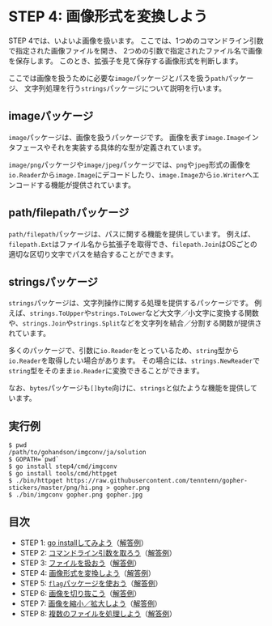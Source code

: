 # STEP 4: 画像形式を変換しよう

STEP 4では、いよいよ画像を扱います。
ここでは、1つめのコマンドライン引数で指定された画像ファイルを開き、
2つめの引数で指定されたファイル名で画像を保存します。
このとき、拡張子を見て保存する画像形式を判断します。

ここでは画像を扱うために必要な`image`パッケージとパスを扱う`path`パッケージ、
文字列処理を行う`strings`パッケージについて説明を行います。

## imageパッケージ
`image`パッケージは、画像を扱うパッケージです。
画像を表す`image.Image`インタフェースやそれを実装する具体的な型が定義されています。

`image/png`パッケージや`image/jpeg`パッケージでは、`png`や`jpeg`形式の画像を`io.Reader`から`image.Image`にデコードしたり、`image.Image`から`io.Writer`へエンコードする機能が提供されています。


## path/filepathパッケージ
`path/filepath`パッケージは、パスに関する機能を提供しています。
例えば、`filepath.Ext`はファイル名から拡張子を取得でき、`filepath.Join`はOSごとの適切な区切り文字でパスを結合することができます。

## stringsパッケージ
`strings`パッケージは、文字列操作に関する処理を提供するパッケージです。
例えば、`strings.ToUpper`や`strings.ToLower`など大文字／小文字に変換する関数や、`strings.Join`や`strings.Split`などを文字列を結合／分割する関数が提供されています。

多くのパッケージで、引数に`io.Reader`をとっているため、`string`型から`io.Reader`を取得したい場合があります。
その場合には、`strings.NewReader`で`string`型をそのまま`io.Reader`に変換できることができます。

なお、`bytes`パッケージも`[]byte`向けに、`strings`と似たような機能を提供しています。

## 実行例

```
$ pwd
/path/to/gohandson/imgconv/ja/solution
$ GOPATH=`pwd`
$ go install step4/cmd/imgconv
$ go install tools/cmd/httpget
$ ./bin/httpget https://raw.githubusercontent.com/tenntenn/gopher-stickers/master/png/hi.png > gopher.png
$ ./bin/imgconv gopher.png gopher.jpg
```

## 目次

* STEP 1: [go installしてみよう](../../../skeleton/src/step1)（[解答例](../step1)）
* STEP 2: [コマンドライン引数を取ろう](../../../skeleton/src/step2)（[解答例](../step2)）
* STEP 3: [ファイルを扱おう](../../../skeleton/src/step3)（[解答例](../step3)）
* STEP 4: [画像形式を変換しよう](../../../skeleton/src/step4)（[解答例](../step4)）
* STEP 5: [`flag`パッケージを使おう](../../../skeleton/src/step5)（[解答例](../step5)）
* STEP 6: [画像を切り抜こう](../../../skeleton/src/step6)（[解答例](../step6)）
* STEP 7: [画像を縮小／拡大しよう](../../../skeleton/src/step7)（[解答例](../step7)）
* STEP 8: [複数のファイルを処理しよう](../../../skeleton/src/step8)（[解答例](../step8)）
